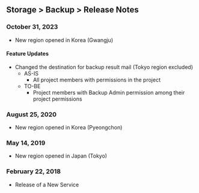 ## Storage > Backup > Release Notes

### October 31, 2023
* New region opened in Korea (Gwangju)

#### Feature Updates
* Changed the destination for backup result mail (Tokyo region excluded)
    * AS-IS
        * All project members with permissions in the project
    * TO-BE
        * Project members with Backup Admin permission among their project permissions

### August 25, 2020
* New region opened in Korea (Pyeongchon)

### May 14, 2019
* New region opened in Japan (Tokyo)

### February 22, 2018
* Release of a New Service
